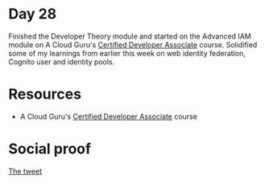 # Day 28

Finished the Developer Theory module and started on the Advanced IAM module on A Cloud Guru's [Certified Developer Associate](https://acloud.guru/learn/aws-certified-developer-associate) course. Solidified some of my learnings from earlier this week on web identity federation, Cognito user and identity pools.

# Resources

- A Cloud Guru's [Certified Developer Associate](https://acloud.guru/learn/aws-certified-developer-associate) course

# Social proof

[The tweet](https://twitter.com/jennapederson/status/1292650360566415360?s=20)
